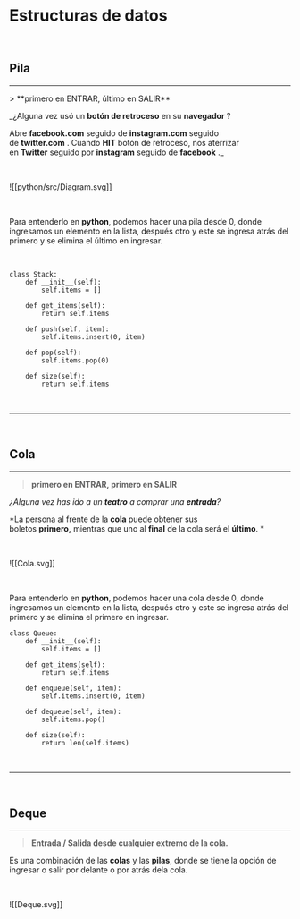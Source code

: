 # Estructuras de datos
<br/>

## Pila
<hr class="subtitle"/>
> **primero en ENTRAR, último en SALIR**

_¿Alguna vez usó un **botón de retroceso** en su **navegador** ? 

Abre **facebook.com** seguido de **instagram.com** seguido de **twitter.com** . Cuando **HIT** botón de retroceso, nos aterrizar en **Twitter** seguido por **instagram** seguido de **facebook** ._

<br/>

![[python/src/Diagram.svg]]

<br/>

Para entenderlo en **python**, podemos hacer una pila desde 0, donde ingresamos un elemento en la lista, después otro y este se ingresa atrás del primero y se elimina el último en ingresar.

<br/>

```jupyter
class Stack:
    def __init__(self):
        self.items = []

    def get_items(self): 
        return self.items

    def push(self, item):
        self.items.insert(0, item)
    
    def pop(self):
        self.items.pop(0)
    
    def size(self):
        return self.items
```

<br/>

---

<br/>

## Cola

<hr class="subtitle"/>

> **primero en ENTRAR, primero en SALIR**

 *¿Alguna vez has ido a un **teatro** a comprar una **entrada**?*

 *La persona al frente de la **cola** puede obtener sus boletos **primero,** mientras que uno al **final** de la cola será el **último**. *  
 
<br/>

![[Cola.svg]]

<br/>

Para entenderlo en **python**, podemos hacer una cola desde 0, donde ingresamos un elemento en la lista, después otro y este se ingresa atrás del primero y se elimina el primero en ingresar.

``` jupyter
class Queue:
    def __init__(self):
        self.items = []
    
    def get_items(self):
        return self.items
    
    def enqueue(self, item):
        self.items.insert(0, item)
        
    def dequeue(self, item):
        self.items.pop()
    
    def size(self):
        return len(self.items)
```

<br/>

---

<br/>

## Deque

<hr class="subtitle"/>

> **Entrada / Salida desde cualquier extremo de la cola.**

Es una combinación de las **colas** y las **pilas**, donde se tiene la opción de ingresar o salir por delante o por atrás dela cola.

<br/>

![[Deque.svg]]